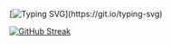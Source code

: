 [![Typing SVG](https://readme-typing-svg.herokuapp.com?font=Fira+Code&pause=1000&color=F7901F&width=445&height=60&lines=Hi+there!%2C+I'm+Tohami+;Backend+developer+;+Welcome+to+my+world!)](https://git.io/typing-svg)


[![GitHub Streak](https://streak-stats.demolab.com?user=altohami360&theme=dark)](https://git.io/streak-stats)
